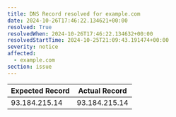 ```yaml
---
title: DNS Record resolved for example.com
date: 2024-10-26T17:46:22.134621+00:00
resolved: True
resolvedWhen: 2024-10-26T17:46:22.134632+00:00
resolvedStartTime: 2024-10-25T21:09:43.191474+00:00
severity: notice
affected:
  - example.com
section: issue
---
```


| Expected Record  | Actual Record  |
|------------------|----------------|
| 93.184.215.14 | 93.184.215.14 |
